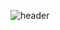 ![header](https://capsule-render.vercel.app/api?type=waving&color=timeAuto&height=300&section=header&text=WELCOME%0A&desc=JIHYEON's%20Github&fontSize=90)
